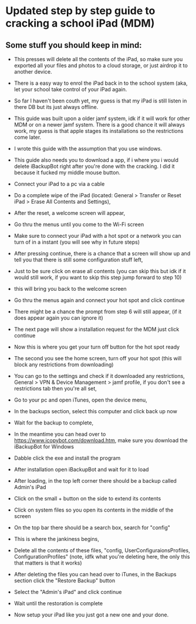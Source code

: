 # Updated step by step guide to cracking a school iPad (MDM)

## Some stuff you should keep in mind: 
- This presses will delete all the contents of the iPad, so make sure you exported all your files and photos to a cloud storage, or just airdrop it to another device.
- There is a easy way to enrol the iPad back in to the school system (aka, let your school take control of your iPad again.
- So far I haven't been couth yet, my guess is that my iPad is still listen in there DB but its just always offline.
- This guide was built upon a older jamf system, idk if it will work for other MDM or on a newer jamf system. There is a good chance it will always work, my guess is that apple stages its installations so the restrictions come later.
- I wrote this guide with the assumption that you use windows.
- This guide also needs you to download a app, if i where you i would delete iBackupBot right after you're done with the cracking. I did it because it fucked my middle mouse button.

- Connect your iPad to a pc via a cable
- Do a complete wipe of the iPad (located: General > Transfer or Reset iPad > Erase All Contents and Settings), 
- After the reset, a welcome screen will appear,
- Go thru the menus until you come to the Wi-Fi screen
- Make sure to connect your iPad with a hot spot or a network you can turn of in a instant (you will see why in future steps)
- After pressing continue, there is a chance that a screen will show up and tell you that there is still some configuration stuff left,  
- Just to be sure click on erase all contents (you can skip this but idk if it would still work, if you want to skip this step jump forward to step 10)
- this will bring you back to the welcome screen
- Go thru the menus again and connect your hot spot and click continue
- There might be a chance the prompt from step 6 will still appear, (if it does appear again you can ignore it)
- The next page will show a installation request for the MDM just click continue
- Now this is where you get your turn off button for the hot spot ready
- The second you see the home screen, turn off your hot spot (this will block any restrictions from downloading)
- You can go to the settings and check if it downloaded any restrictions, General > VPN & Device Management >  jamf profile, if you don't see a restrictions tab then you're all set,
- Go to your pc and open iTunes, open the device menu,
- In the backups section, select this computer and click back up now
- Wait for the backup to complete,
- In the meantime you can head over to https://www.icopybot.com/download.htm, make sure you download the iBackupBot for Windows
- Dabble click the exe and install the program
- After installation open iBackupBot and wait for it to load
- After loading, in the top left corner there should be a backup called Admin's iPad
- Click on the small + button on the side to extend its contents
- Click on system files so you open its contents in the middle of the screen 
- On the top bar there should be a search box, search for "config"
- This is where the jankiness begins, 
- Delete all the contents of these files, "config, UserConfiguraionsProfiles, ConfigurationProfiles" (note, idfk what you're deleting here, the only this that matters is that it works)
- After deleting the files you can head over to iTunes, in the Backups section click the "Restore Backup" button
- Select the "Admin's iPad" and click continue

- Wait until the restoration is complete
- Now setup your iPad like you just got a new one and your done.
